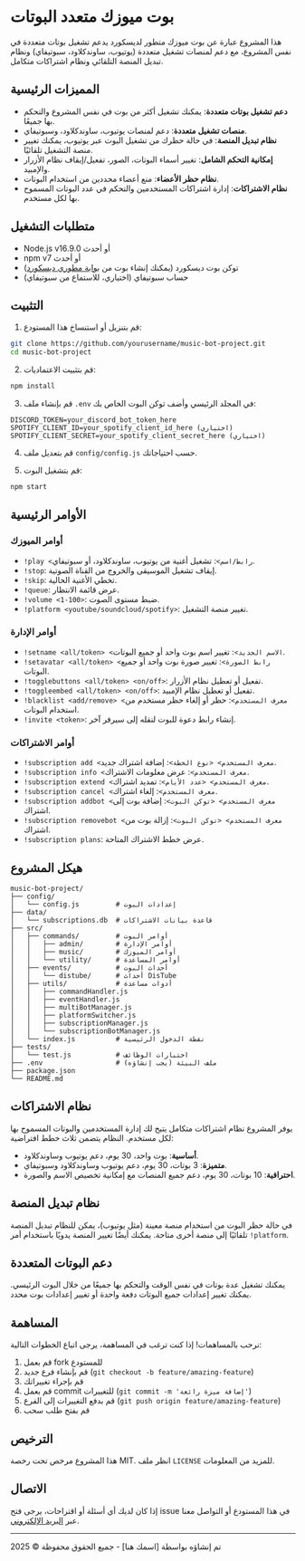 # بوت ميوزك متعدد البوتات

هذا المشروع عبارة عن بوت ميوزك متطور لديسكورد يدعم تشغيل بوتات متعددة في نفس المشروع، مع دعم لمنصات تشغيل متعددة (يوتيوب، ساوندكلاود، سبوتيفاي) ونظام تبديل المنصة التلقائي ونظام اشتراكات متكامل.

## المميزات الرئيسية

- **دعم تشغيل بوتات متعددة**: يمكنك تشغيل أكثر من بوت في نفس المشروع والتحكم بها جميعًا.
- **منصات تشغيل متعددة**: دعم لمنصات يوتيوب، ساوندكلاود، وسبوتيفاي.
- **نظام تبديل المنصة**: في حالة حظرك من تشغيل البوت عبر يوتيوب، يمكنك تغيير منصة التشغيل تلقائيًا.
- **إمكانية التحكم الشامل**: تغيير أسماء البوتات، الصور، تفعيل/إيقاف نظام الأزرار والإمبيد.
- **نظام حظر الأعضاء**: منع أعضاء محددين من استخدام البوتات.
- **نظام الاشتراكات**: إدارة اشتراكات المستخدمين والتحكم في عدد البوتات المسموح بها لكل مستخدم.

## متطلبات التشغيل

- Node.js v16.9.0 أو أحدث
- npm v7 أو أحدث
- توكن بوت ديسكورد (يمكنك إنشاء بوت من [بوابة مطوري ديسكورد](https://discord.com/developers/applications))
- حساب سبوتيفاي (اختياري، للاستماع من سبوتيفاي)

## التثبيت

1. قم بتنزيل أو استنساخ هذا المستودع:
```bash
git clone https://github.com/yourusername/music-bot-project.git
cd music-bot-project
```

2. قم بتثبيت الاعتماديات:
```bash
npm install
```

3. قم بإنشاء ملف `.env` في المجلد الرئيسي وأضف توكن البوت الخاص بك:
```
DISCORD_TOKEN=your_discord_bot_token_here
SPOTIFY_CLIENT_ID=your_spotify_client_id_here (اختياري)
SPOTIFY_CLIENT_SECRET=your_spotify_client_secret_here (اختياري)
```

4. قم بتعديل ملف `config/config.js` حسب احتياجاتك.

5. قم بتشغيل البوت:
```bash
npm start
```

## الأوامر الرئيسية

### أوامر الميوزك

- `!play <رابط/اسم>`: تشغيل أغنية من يوتيوب، ساوندكلاود، أو سبوتيفاي.
- `!stop`: إيقاف تشغيل الموسيقى والخروج من القناة الصوتية.
- `!skip`: تخطي الأغنية الحالية.
- `!queue`: عرض قائمة الانتظار.
- `!volume <1-100>`: ضبط مستوى الصوت.
- `!platform <youtube/soundcloud/spotify>`: تغيير منصة التشغيل.

### أوامر الإدارة

- `!setname <all/token> <الاسم الجديد>`: تغيير اسم بوت واحد أو جميع البوتات.
- `!setavatar <all/token> <رابط الصورة>`: تغيير صورة بوت واحد أو جميع البوتات.
- `!togglebuttons <all/token> <on/off>`: تفعيل أو تعطيل نظام الأزرار.
- `!toggleembed <all/token> <on/off>`: تفعيل أو تعطيل نظام الإمبيد.
- `!blacklist <add/remove> <معرف المستخدم>`: حظر أو إلغاء حظر مستخدم من استخدام البوتات.
- `!invite <token>`: إنشاء رابط دعوة للبوت لنقله إلى سيرفر آخر.

### أوامر الاشتراكات

- `!subscription add <معرف المستخدم> <نوع الخطة>`: إضافة اشتراك جديد.
- `!subscription info <معرف المستخدم>`: عرض معلومات الاشتراك.
- `!subscription extend <معرف المستخدم> <عدد الأيام>`: تمديد اشتراك.
- `!subscription cancel <معرف المستخدم>`: إلغاء اشتراك.
- `!subscription addbot <معرف المستخدم> <توكن البوت>`: إضافة بوت إلى اشتراك.
- `!subscription removebot <معرف المستخدم> <توكن البوت>`: إزالة بوت من اشتراك.
- `!subscription plans`: عرض خطط الاشتراك المتاحة.

## هيكل المشروع

```
music-bot-project/
├── config/
│   └── config.js         # إعدادات البوت
├── data/
│   └── subscriptions.db  # قاعدة بيانات الاشتراكات
├── src/
│   ├── commands/         # أوامر البوت
│   │   ├── admin/        # أوامر الإدارة
│   │   ├── music/        # أوامر الميوزك
│   │   └── utility/      # أوامر المساعدة
│   ├── events/           # أحداث البوت
│   │   └── distube/      # أحداث DisTube
│   ├── utils/            # أدوات مساعدة
│   │   ├── commandHandler.js
│   │   ├── eventHandler.js
│   │   ├── multiBotManager.js
│   │   ├── platformSwitcher.js
│   │   ├── subscriptionManager.js
│   │   └── subscriptionBotManager.js
│   └── index.js          # نقطة الدخول الرئيسية
├── tests/
│   └── test.js           # اختبارات الوظائف
├── .env                  # ملف البيئة (يجب إنشاؤه)
├── package.json
└── README.md
```

## نظام الاشتراكات

يوفر المشروع نظام اشتراكات متكامل يتيح لك إدارة المستخدمين والبوتات المسموح بها لكل مستخدم. النظام يتضمن ثلاث خطط افتراضية:

- **أساسية**: بوت واحد، 30 يوم، دعم يوتيوب وساوندكلاود.
- **متميزة**: 3 بوتات، 30 يوم، دعم يوتيوب وساوندكلاود وسبوتيفاي.
- **احترافية**: 10 بوتات، 30 يوم، دعم جميع المنصات مع إمكانية تخصيص الاسم والصورة.

## نظام تبديل المنصة

في حالة حظر البوت من استخدام منصة معينة (مثل يوتيوب)، يمكن للنظام تبديل المنصة تلقائيًا إلى منصة أخرى متاحة. يمكنك أيضًا تغيير المنصة يدويًا باستخدام أمر `!platform`.

## دعم البوتات المتعددة

يمكنك تشغيل عدة بوتات في نفس الوقت والتحكم بها جميعًا من خلال البوت الرئيسي. يمكنك تغيير إعدادات جميع البوتات دفعة واحدة أو تغيير إعدادات بوت محدد.

## المساهمة

نرحب بالمساهمات! إذا كنت ترغب في المساهمة، يرجى اتباع الخطوات التالية:

1. قم بعمل fork للمستودع
2. قم بإنشاء فرع جديد (`git checkout -b feature/amazing-feature`)
3. قم بإجراء تغييراتك
4. قم بعمل commit للتغييرات (`git commit -m 'إضافة ميزة رائعة'`)
5. قم بدفع التغييرات إلى الفرع (`git push origin feature/amazing-feature`)
6. قم بفتح طلب سحب

## الترخيص

هذا المشروع مرخص تحت رخصة MIT. انظر ملف `LICENSE` للمزيد من المعلومات.

## الاتصال

إذا كان لديك أي أسئلة أو اقتراحات، يرجى فتح issue في هذا المستودع أو التواصل معنا عبر [البريد الإلكتروني](mailto:your-email@example.com).

---

تم إنشاؤه بواسطة [اسمك هنا] - جميع الحقوق محفوظة © 2025
